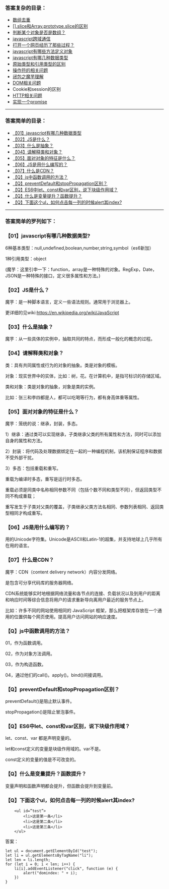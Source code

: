 ### 答案复杂的目录：



- [数组去重](submenu/arr-unique.md)
- [[].slice和Array.prototype.slice的区别](http://www.cnblogs.com/moyuling/p/9019292.html)
- [判断某个对象是否是数组？](http://www.cnblogs.com/moyuling/p/9019163.html)
- [javascript跨域通信](http://www.cnblogs.com/moyuling/p/9030059.html)
- [打开一个网页经历了那些过程？](http://web.jobbole.com/94150/)
- [javascript有哪些方法定义对象](http://www.cnblogs.com/moyuling/p/9030148.html)
- [javascript有哪几种数据类型](http://www.cnblogs.com/moyuling/p/9030502.html)
- [原始类型和引用类型的区别](http://www.cnblogs.com/moyuling/p/9030560.html)
- [操作符的相关问题](submenu/operator.md)
- [闭包之魔芋理解](submenu/closure.md)
- [DOM相关问题](submenu/dom.md)
- Cookie和session的区别
- [HTTP相关问题](submenu/http.md)
- [实现一个promise](submenu/promise.md)





---

### 答案简单的目录：



- [【01】javascript有哪几种数据类型](#qjavascript有哪几种数据类型)
- [【02】JS是什么？](#qjs是什么)
- [【03】什么是抽象？](#q什么是抽象？)
- [【04】请解释类和对象？](#q请解释类和对象？)
- [【05】面对对象的特征是什么？](#05面对对象的特征是什么)
- [【06】JS是用什么编写的？](#06js是用什么编写的)
- [【07】什么是CDN？](07什么是CDN)
- [【Q】js中函数调用的方法？](#qjs中函数调用的方法)
- [【Q】preventDefault和stopPropagation区别？](#qpreventDefault和stopPropagation区别)
- [【Q】ES6中let、const和var区别，说下块级作用域？](#qES6中let、const和var区别，说下块级作用域)
- [【Q】什么是变量提升？函数提升？](#q什么是变量提升？函数提升)
- [【Q】下面这个ul，如何点击每一列的时候alert其index?](#q下面这个ul，如何点击每一列的时候alert其index)





---



### 答案简单的罗列如下：



### 【01】javascript有哪几种数据类型?

6种基本类型：null,undefined,boolean,number,string,symbol（es6新加）

1种引用类型：object

(魔芋：这里引申一下：function，array是一种特殊的对象。RegExp，Date，JSON是一种特殊的接口，定义很多属性和方法。)



### 【02】JS是什么？

魔芋：是一种脚本语言，定义一些语法规则。通常用于浏览器上。

更详细的见wiki:https://en.wikipedia.org/wiki/JavaScript



### 【03】什么是抽象？

魔芋：从一些具体的实例中，抽取共同的特点，而形成一般化的概念的过程。



### 【04】请解释类和对象？

类：具有共同属性或行为的对象的抽象。类是对象的模板。

对象：现实世界中的实体，比如：树，花。在计算机中，是指可标识的存储区域。

类和对象：类是对象的抽象，对象是类的实例。

比如：张三和李四都是人，都可以吃喝等行为，都有身高体重等属性。



### 【05】面对对象的特征是什么？

魔芋：笼统的说：继承，封装，多态。

1）继承：通过类可以实现继承，子类继承父类的所有属性和方法，同时可以添加自身的属性和方法。

 

2）封装：将代码及处理数据绑定在一起的一种编程机制，该机制保证程序和数据不受外部干扰。

 

3）多态：包括重载和重写。

重载为编译时多态，重写是运行时多态。

重载必须是同类中名称相同参数不同（包括个数不同和类型不同），但返回类型不同不构成重载；

重写发生于子类对父类的覆盖，子类继承父类方法名相同、参数列表相同、返回类型相同才构成重写。



### 【06】JS是用什么编写的？

用的Unicode字符集。Unicode是ASCII和Latin-1的超集，并支持地球上几乎所有在用的语言。 



### 【07】什么是CDN？

魔芋：CDN（content delivery network）内容分发网络。

是包含可分享代码库的服务器网络。

CDN系统能够实时地根据网络流量和各节点的连接、负载状况以及到用户的距离和响应时间等综合信息将用户的请求重新导向离用户最近的服务节点上。

比如：许多不同的网站使用相同的 JavaScript 框架，那么把框架库存放在一个通用的位置供每个网页使用。提高用户访问网站的响应速度。



### 【Q】js中函数调用的方法？

01，作为函数调用。

02，作为对象方法调用。

03，作为构造函数。

04，通过他们的call()。apply()。bind()间接调用。



### 【Q】preventDefault和stopPropagation区别？

preventDefault()是阻止默认事件。

stopPropagation()是阻止冒泡事件。





### 【Q】ES6中let、const和var区别，说下块级作用域？

let、const、var 都是声明变量的。

let和const定义的变量是块级作用域的。var不是。

const定义的变量的值是不可改变的。



### 【Q】什么是变量提升？函数提升？

变量声明和函数声明都会提升，但函数会提升到变量前。



### 【Q】下面这个ul，如何点击每一列的时候alert其index?

```
	<ul id=”test”>
		<li>这是第一条</li>
		<li>这是第二条</li>
		<li>这是第三条</li>
	</ul>
```



答案：

```
let ul = document.getElementById("test");
let li = ul.getElementsByTagName("li");
let len = li.length;
for (let i = 0; i < len; i++) {
    li[i].addEventListener("click", function (e) {
        alert("domindex: " + i);
    })
}
```





